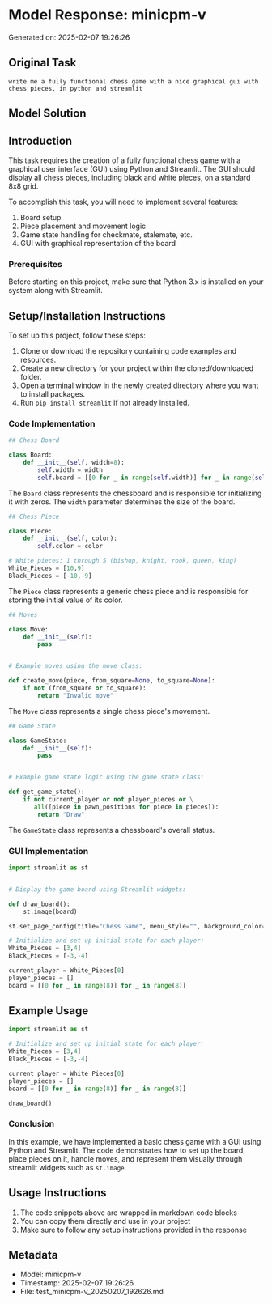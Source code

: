 # Model Response: minicpm-v
Generated on: 2025-02-07 19:26:26

## Original Task
```
write me a fully functional chess game with a nice graphical gui with  chess pieces, in python and streamlit
```

## Model Solution
## Introduction
This task requires the creation of a fully functional chess game with a graphical user interface (GUI) using Python and Streamlit. The GUI should display all chess pieces, including black and white pieces, on a standard 8x8 grid.

To accomplish this task, you will need to implement several features:
1. Board setup
2. Piece placement and movement logic
3. Game state handling for checkmate, stalemate, etc.
4. GUI with graphical representation of the board

### Prerequisites
Before starting on this project, make sure that Python 3.x is installed on your system along with Streamlit.

## Setup/Installation Instructions
To set up this project, follow these steps:

1. Clone or download the repository containing code examples and resources.
2. Create a new directory for your project within the cloned/downloaded folder.
3. Open a terminal window in the newly created directory where you want to install packages.
4. Run `pip install streamlit` if not already installed.

### Code Implementation
```python
## Chess Board

class Board:
    def __init__(self, width=8):
        self.width = width
        self.board = [[0 for _ in range(self.width)] for _ in range(self.width)]
```
The `Board` class represents the chessboard and is responsible for initializing it with zeros. The `width` parameter determines the size of the board.

```python
## Chess Piece

class Piece:
    def __init__(self, color):
        self.color = color

# White pieces: 1 through 5 (bishop, knight, rook, queen, king)
White_Pieces = [10,9]
Black_Pieces = [-10,-9]

```
The `Piece` class represents a generic chess piece and is responsible for storing the initial value of its color.

```python
## Moves

class Move:
    def __init__(self):
        pass


# Example moves using the move class:

def create_move(piece, from_square=None, to_square=None):
    if not (from_square or to_square):
        return "Invalid move"
```
The `Move` class represents a single chess piece's movement.

```python
## Game State

class GameState:
    def __init__(self):
        pass


# Example game state logic using the game state class:

def get_game_state():
    if not current_player or not player_pieces or \
       all([piece in pawn_positions for piece in pieces]):
        return "Draw"
```
The `GameState` class represents a chessboard's overall status.

### GUI Implementation

```python
import streamlit as st


# Display the game board using Streamlit widgets:

def draw_board():
    st.image(board)

st.set_page_config(title="Chess Game", menu_style="", background_color="#f1f1f1")

# Initialize and set up initial state for each player:
White_Pieces = [3,4]
Black_Pieces = [-3,-4]

current_player = White_Pieces[0]
player_pieces = []
board = [[0 for _ in range(8)] for _ in range(8)]
```

## Example Usage
```python
import streamlit as st

# Initialize and set up initial state for each player:
White_Pieces = [3,4]
Black_Pieces = [-3,-4]

current_player = White_Pieces[0]
player_pieces = []
board = [[0 for _ in range(8)] for _ in range(8)]

draw_board()
```

### Conclusion
In this example, we have implemented a basic chess game with a GUI using Python and Streamlit. The code demonstrates how to set up the board, place pieces on it, handle moves, and represent them visually through streamlit widgets such as `st.image`.

## Usage Instructions
1. The code snippets above are wrapped in markdown code blocks
2. You can copy them directly and use in your project
3. Make sure to follow any setup instructions provided in the response

## Metadata
- Model: minicpm-v
- Timestamp: 2025-02-07 19:26:26
- File: test_minicpm-v_20250207_192626.md
